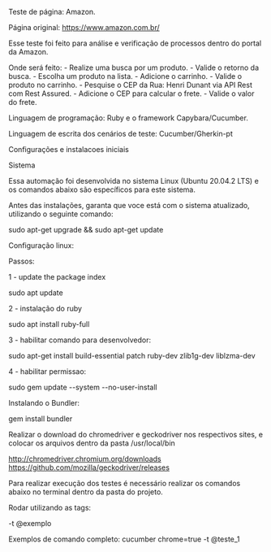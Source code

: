 Teste de página: Amazon.

Página original: https://www.amazon.com.br/

Esse teste foi feito para análise e verificação de processos dentro do portal da Amazon.

Onde será feito:
    - Realize uma busca por um produto.
    - Valide o retorno da busca.
    - Escolha um produto na lista.
    - Adicione o carrinho.
    - Valide o produto no carrinho.
    - Pesquise o CEP da Rua: Henri Dunant via API Rest com Rest Assured. 
    - Adicione o CEP para calcular o frete.
    - Valide o valor do frete.

Linguagem de programação: Ruby e o framework Capybara/Cucumber.

Linguagem de escrita dos cenários de teste: Cucumber/Gherkin-pt

Configurações e instalacoes iniciais

Sistema

Essa automação foi desenvolvida no sistema Linux (Ubuntu 20.04.2 LTS) e os comandos abaixo são específicos para este sistema.

Antes das instalações, garanta que voce está com o sistema atualizado, utilizando o seguinte comando:

sudo apt-get upgrade && sudo apt-get update


Configuração linux:

Passos:

1 - update the package index

sudo apt update

2 - instalação do ruby

sudo apt install ruby-full

3 - habilitar comando para desenvolvedor:

sudo apt-get install build-essential patch ruby-dev zlib1g-dev liblzma-dev

4 - habilitar permissao:

sudo gem update --system --no-user-install

Instalando o Bundler:

gem install bundler

Realizar o download do chromedriver e geckodriver nos respectivos sites, e colocar os arquivos dentro da pasta /usr/local/bin

http://chromedriver.chromium.org/downloads
https://github.com/mozilla/geckodriver/releases

Para realizar execução dos testes é necessário realizar os comandos abaixo no terminal dentro da pasta do projeto.

Rodar utilizando as tags:

-t @exemplo

Exemplos de comando completo: cucumber chrome=true -t @teste_1
